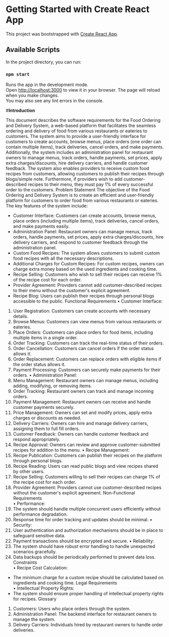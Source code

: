 # Getting Started with Create React App

This project was bootstrapped with [Create React App](https://github.com/facebook/create-react-app).

## Available Scripts

In the project directory, you can run:

### `npm start`
Runs the app in the development mode.\
Open [http://localhost:3000](http://localhost:3000) to view it in your browser.
The page will reload when you make changes.\
You may also see any lint errors in the console.


#**Introduction**

This document describes the software requirements for the Food Ordering and Delivery System, a web-based platform that facilitates the seamless ordering and delivery of food from various restaurants or eateries to customers. The system aims to provide a user-friendly interface for customers to create accounts, browse menus, place orders (one order can contain multiple items), track deliveries, cancel orders, and make payments. Additionally, the system includes an administration panel for restaurant owners to manage menus, track orders, handle payments, set prices, apply extra charges/discounts, hire delivery carriers, and handle customer feedback. The system also enables providers to receive custom food recipes from customers, allowing customers to publish their recipes through blogs/simple note. Furthermore, if providers wish to add customer-described recipes to their menu, they must pay 1% of every successful order to the customers.
Problem Statement 
The objective of the Food Ordering and Delivery System is to create an efficient and user-friendly platform for customers to order food from various restaurants or eateries. The key features of the system include:
-	Customer Interface: Customers can create accounts, browse menus, place orders (including multiple items), track deliveries, cancel orders, and make payments easily.
-	Administration Panel: Restaurant owners can manage menus, track orders, handle payments, set prices, apply extra charges/discounts, hire delivery carriers, and respond to customer feedback through the administration panel.
-	Custom Food Recipes: The system allows customers to submit custom food recipes with all the necessary descriptions.
-	Additional Charges for Custom Recipes: For custom recipes, owners can charge extra money based on the used ingredients and cooking time.
-	Recipe Selling: Customers who wish to sell their recipes can receive 1% of the recipe cost for each order.
-	Provider Agreement: Providers cannot add customer-described recipes to their menu without the customer's explicit agreement.
-	Recipe Blog: Users can publish their recipes through personal blogs accessible to the public.
Functional Requirements
•	Customer Interface:
1.	User Registration: Customers can create accounts with necessary details.
2.	Browse Menus: Customers can view menus from various restaurants or eateries.
3.	Place Orders: Customers can place orders for food items, including multiple items in a single order.
4.	Order Tracking: Customers can track the real-time status of their orders.
5.	Order Cancellation: Customers can cancel orders if the order status allows it.
6.	Order Replacement: Customers can replace orders with eligible items if the order status allows it.
7.	Payment Processing: Customers can securely make payments for their orders.
•	Administration Panel:
1.	Menu Management: Restaurant owners can manage menus, including adding, modifying, or removing items.
2.	Order Tracking: Restaurant owners can track and manage incoming orders.
3.	Payment Management: Restaurant owners can receive and handle customer payments securely.
4.	Price Management: Owners can set and modify prices, apply extra charges or discounts as needed.
5.	Delivery Carriers: Owners can hire and manage delivery carriers, assigning them to full fill orders.
6.	Customer Feedback: Owners can handle customer feedback and respond appropriately.
7.	Recipe Approval: Owners can review and approve customer-submitted recipes for addition to the menu.
•	Recipe Management:
1.	Recipe Publication: Customers can publish their recipes on the platform through personal blogs.
2.	Recipe Reading: Users can read public blogs and view recipes shared by other users.
3.	Recipe Selling: Customers willing to sell their recipes can charge 1% of the recipe cost for each order.
4.	Provider Agreement: Providers cannot use customer-described recipes without the customer's explicit agreement.
Non-Functional Requirements  
•	Performance:
1.	The system should handle multiple concurrent users efficiently without performance degradation.
2.	Response time for order tracking and updates should be minimal.
•	Security:
1.	User authentication and authorization mechanisms should be in place to safeguard sensitive data.
2.	Payment transactions should be encrypted and secure.
•	Reliability:
1.	The system should have robust error handling to handle unexpected scenarios gracefully.
2.	Data backups should be periodically performed to prevent data loss.
Constraints  
•	Recipe Cost Calculation:
-	The minimum charge for a custom recipe should be calculated based on ingredients and cooking time.
Legal Requirements  
•	Intellectual Property Rights:
-	The system should ensure proper handling of intellectual property rights for recipes.
Glossary  
1.	Customers: Users who place orders through the system.
2.	Administration Panel: The backend interface for restaurant owners to manage the system.
3.	Delivery Carriers: Individuals hired by restaurant owners to handle order deliveries.
 
